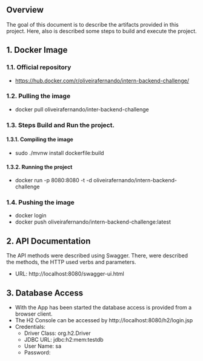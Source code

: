 ## Overview
The goal of this document is to describe the artifacts provided in this project.
Here, also is described some steps to build and execute the project.

## 1. Docker Image

### 1.1. Official repository
- https://hub.docker.com/r/oliveirafernando/intern-backend-challenge/

### 1.2. Pulling the image
- docker pull oliveirafernando/inter-backend-challenge

### 1.3. Steps Build and Run the project.

#### 1.3.1. Compiling the image
- sudo ./mvnw install dockerfile:build

#### 1.3.2. Running the project
- docker run -p 8080:8080 -t -d oliveirafernando/intern-backend-challenge

### 1.4. Pushing the image
- docker login
- docker push oliveirafernando/intern-backend-challenge:latest

## 2. API Documentation 
The API methods were described using Swagger. There, were described the methods, the HTTP used verbs and parameters.
- URL: http://localhost:8080/swagger-ui.html

## 3. Database Access
- With the App has been started the database access is provided from a browser client.
- The H2 Console can be accessed by http://localhost:8080/h2/login.jsp
- Credentials:
	- Driver Class: org.h2.Driver
	- JDBC URL: jdbc:h2:mem:testdb
	- User Name: sa
	- Password: <blank>

